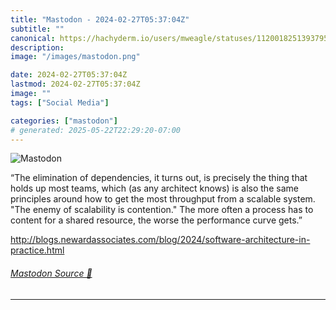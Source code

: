 ```yaml
---
title: "Mastodon - 2024-02-27T05:37:04Z"
subtitle: ""
canonical: https://hachyderm.io/users/mweagle/statuses/112001825139379563
description:
image: "/images/mastodon.png"

date: 2024-02-27T05:37:04Z
lastmod: 2024-02-27T05:37:04Z
image: ""
tags: ["Social Media"]

categories: ["mastodon"]
# generated: 2025-05-22T22:29:20-07:00
---
```

![Mastodon](/images/mastodon.png)

<p>“The elimination of dependencies, it turns out, is precisely the thing that holds up most teams, which (as any architect knows) is also the same principles around how to get the most throughput from a scalable system. &quot;The enemy of scalability is contention.&quot; The more often a process has to content for a shared resource, the worse the performance curve gets.”</p><p><a href="http://blogs.newardassociates.com/blog/2024/software-architecture-in-practice.html" target="_blank" rel="nofollow noopener noreferrer" translate="no"><span class="invisible">http://</span><span class="ellipsis">blogs.newardassociates.com/blo</span><span class="invisible">g/2024/software-architecture-in-practice.html</span></a></p>


###### [Mastodon Source 🐘](https://hachyderm.io/@mweagle/112001825139379563)

___
